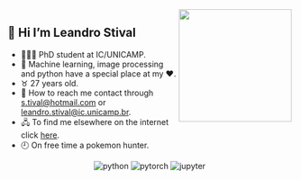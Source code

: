 <img align="right" height="200" src="https://media.giphy.com/media/NHUONhmbo448/giphy.gif"/>
<!-- <img align="right" height="200" src="https://media.giphy.com/media/VFwgoSSIBaN9wcE5B1/giphy.gif"/> -->

## 👋 Hi I’m Leandro Stival
- 🧑🏻‍🎓 PhD student at IC/UNICAMP.
- 👀 Machine learning, image processing and python have a special place at my ❤️.
- ♉ 27 years old.
- 💌 How to reach me contact through s.tival@hotmail.com or leandro.stival@ic.unicamp.br.
- 🖧 To find me elsewhere on the internet click [here](https://lstival.github.io/).
- 🕘 On free time a pokemon hunter.

<div align="center">
  <img src="https://img.shields.io/badge/-python-B0E0E6?logo=python" alt="python">
  <img src="https://img.shields.io/badge/-pytorch-FA8072?logo=pytorch" alt="pytorch">
  <img src="https://img.shields.io/badge/-jupyter-8B0000?logo=jupyter" alt="jupyter">
</div>

<!--
**lstival/lstival** is a ✨ _special_ ✨ repository because its `README.md` (this file) appears on your GitHub profile.

Here are some ideas to get you started:
### Hi there 👋

![](https://img.shields.io/badge/-pytorch-FA8072?logo=pytorch)
![](https://img.shields.io/badge/-pytorch-B0E0E6?logo=python)
![](https://img.shields.io/badge/-pytorch-8B0000?logo=jupyter)

-->

